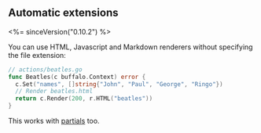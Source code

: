 ## Automatic extensions

<%= sinceVersion("0.10.2") %>

You can use HTML, Javascript and Markdown renderers without specifying the file extension:

```go
// actions/beatles.go
func Beatles(c buffalo.Context) error {
  c.Set("names", []string{"John", "Paul", "George", "Ringo"})
  // Render beatles.html
  return c.Render(200, r.HTML("beatles"))
}
```

This works with [partials](/docs/partials) too.

